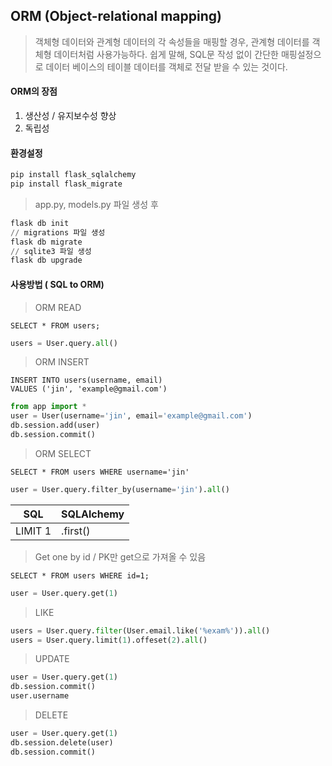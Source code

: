 ## ORM (Object-relational mapping)

>  객체형 데이터와 관계형 데이터의 각 속성들을 매핑할 경우, 관계형 데이터를 객체형 데이터처럼 사용가능하다. 쉽게 말해, SQL문 작성 없이 간단한 매핑설정으로 데이터 베이스의 테이블 데이터를 객체로 전달 받을 수 있는 것이다.

#### ORM의 장점

1. 생산성 / 유지보수성 향상
2. 독립성

#### 환경설정

```python
pip install flask_sqlalchemy
pip install flask_migrate
```

  >  app.py, models.py 파일 생성 후

```python
flask db init
// migrations 파일 생성
flask db migrate
// sqlite3 파일 생성
flask db upgrade
```
#### 사용방법 ( SQL to ORM)

 > ORM READ

```sqlite
SELECT * FROM users;
```
```python
users = User.query.all()
```

>ORM INSERT

```sqlite
INSERT INTO users(username, email)
VALUES ('jin', 'example@gmail.com')
```

```python
from app import *
user = User(username='jin', email='example@gmail.com')
db.session.add(user)
db.session.commit()
```
> ORM SELECT

```sqlite
SELECT * FROM users WHERE username='jin'
```

```python
user = User.query.filter_by(username='jin').all()
```

| SQL     | SQLAlchemy |
| ------- | ---------- |
| LIMIT 1 | .first()   |

> Get one by id / PK만 get으로 가져올 수 있음

```sqlite
SELECT * FROM users WHERE id=1;
```

```python
user = User.query.get(1)
```
>LIKE
```python
users = User.query.filter(User.email.like('%exam%')).all()
users = User.query.limit(1).offeset(2).all()
```
> UPDATE

```python
user = User.query.get(1)
db.session.commit()
user.username
```
> DELETE

```python
user = User.query.get(1)
db.session.delete(user)
db.session.commit()
```

